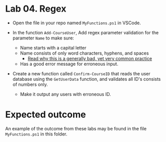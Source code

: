 # Lab 04. Regex

- Open the file in your repo named `MyFunctions.ps1` in VSCode.

- In the function `Add-CourseUser`, Add regex parameter validation for the parameter `Name` to make sure:
  - Name starts with a capital letter
  - Name consists of only word characters, hyphens, and spaces
    - [Read why this is a generally bad, yet very common practice](https://www.kalzumeus.com/2010/06/17/falsehoods-programmers-believe-about-names/)
  - Has a good error message for erroneous input.

- Create a new function called `Confirm-CourseID` that reads the user database using the `GetUserData` function, and validates all ID's consists of numbers only.
  - Make it output any users with erroneous ID.

# Expected outcome
 
An example of the outcome from these labs may be found in the file `MyFunctions.ps1` in this folder.
